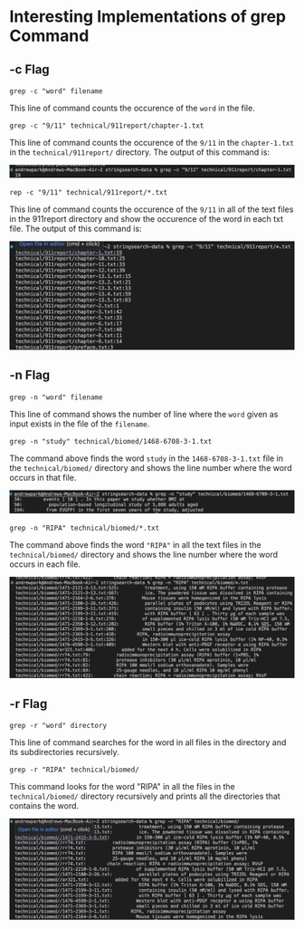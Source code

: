 # Interesting Implementations of grep Command

## -c Flag

```
grep -c "word" filename
```

This line of command counts the occurence of the `word` in the file.

```
grep -c "9/11" technical/911report/chapter-1.txt
```

This line of command counts the occurence of the `9/11` in the `chapter-1.txt` in the `technical/911report/` directory. The output of this command is:

![Image](./Lab5//FInd%20Word%20Single.png)

```
rep -c "9/11" technical/911report/*.txt
```

This line of command counts the occurence of the `9/11` in all of the text files in the 911report directory and show the occurence of the word in each txt file. The output of this command is:

![image](./Lab5/Screenshot%202023-05-08%20at%2021.28.49.png)

## -n Flag

```
grep -n "word" filename
```

This line of command shows the number of line where the `word` given as input exists in the file of the `filename`.

```
grep -n "study" technical/biomed/1468-6708-3-1.txt
```

The command above finds the word `study` in the `1468-6708-3-1.txt` file in the `technical/biomed/` directory and shows the line number where the word occurs in that file.

![image](./Lab5/Line%20Number%20Singular.png)

```
grep -n "RIPA" technical/biomed/*.txt
```

The command above finds the word `"RIPA"` in all the text files in the `technical/biomed/` directory and shows the line number where the word occurs in each file.

![image](./Lab5/Line%20Number%20Multiple.png)

## -r Flag

```
grep -r "word" directory
```

This line of command searches for the word in all files in the directory and its subdirectories recursively.

```
grep -r "RIPA" technical/biomed/
```

This command looks for the word "RIPA" in all the files in the `technical/biomed/` directory recursively and prints all the directories that contains the word.

![image](./Lab5/Recursive%201.png)

```

```
